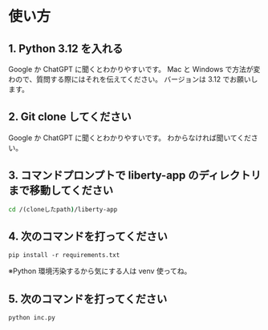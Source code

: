 # 使い方

## 1. Python 3.12 を入れる

Google か ChatGPT に聞くとわかりやすいです。
Mac と Windows で方法が変わので、質問する際にはそれを伝えてください。
バージョンは 3.12 でお願いします。

## 2. Git clone してください

Google か ChatGPT に聞くとわかりやすいです。
わからなければ聞いてください。

## 3. コマンドプロンプトで liberty-app のディレクトリまで移動してください

```cmd
cd /(cloneしたpath)/liberty-app
```

## 4. 次のコマンドを打ってください

```
pip install -r requirements.txt
```

※Python 環境汚染するから気にする人は venv 使ってね。

## 5. 次のコマンドを打ってください

```
python inc.py
```
